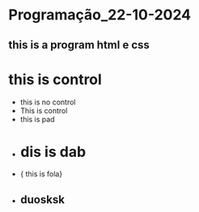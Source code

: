 # Programação_22-10-2024
 

 ## this is a program html e css
 # this  is control
 - this is no control
 - This is control
- this is pad 
- # dis is dab
- { this is fola}
- ## duosksk

